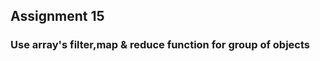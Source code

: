 <h2>Assignment 15</h2>
<h3><b>Use array's filter,map & reduce function for group of objects</b> </h3> <br>